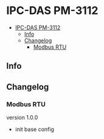 # IPC-DAS PM-3112

- [IPC-DAS PM-3112](#ipc-das-pm-3112)
  - [Info](#info)
  - [Changelog](#changelog)
    - [Modbus RTU](#modbus-rtu)

## Info

## Changelog

### Modbus RTU

version 1.0.0

- init base config
